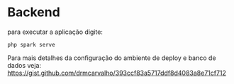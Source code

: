 # Backend

para executar a aplicação digite:
```
php spark serve
```

Para mais detalhes da configuração do ambiente de deploy e banco de dados veja: https://gist.github.com/drmcarvalho/393ccf83a5717ddf8d4083a8e71cf712
